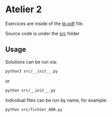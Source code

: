 # Atelier 2

Exercices are inside of the [tp.pdf](./assets/tp.pdf) file.

Source code is under the [src](./src/) folder

## Usage

Solutions can be run via:

```sh
python3 src/__init__.py
```
or
```sh
python src/__init__.py
```

Individual files can be run by name, for example:
```sh
python src/fichier_ADN.py
```